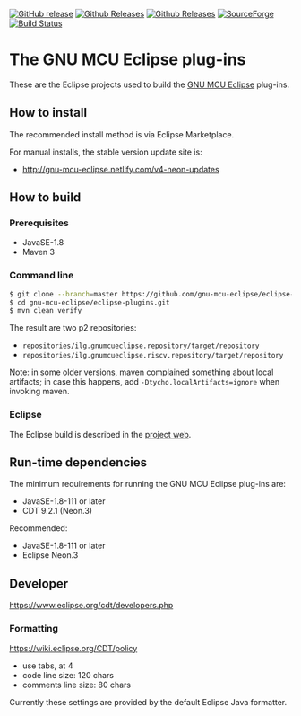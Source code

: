 [![GitHub release](https://img.shields.io/github/release/gnu-mcu-eclipse/eclipse-plugins.svg)](https://github.com/gnu-mcu-eclipse/eclipse-plugins/releases/latest) [![Github Releases](https://img.shields.io/github/downloads/gnu-mcu-eclipse/eclipse-plugins/latest/total.svg)](https://github.com/gnu-mcu-eclipse/eclipse-plugins/releases/latest) [![Github Releases](https://img.shields.io/github/downloads/gnu-mcu-eclipse/eclipse-plugins/total.svg)](https://github.com/gnu-mcu-eclipse/eclipse-plugins/releases/latest) [![SourceForge](https://img.shields.io/sourceforge/dt/gnuarmeclipse.svg?label=SF%20downloads)](https://sourceforge.net/projects/gnuarmeclipse/files/) [![Build Status](https://travis-ci.org/gnu-mcu-eclipse/eclipse-plugins.svg?branch=develop)](https://travis-ci.org/gnu-mcu-eclipse/eclipse-plugins) 

# The GNU MCU Eclipse plug-ins

These are the Eclipse projects used to build the [GNU MCU Eclipse](http://gnu-mcu-eclipse.github.io) plug-ins.

## How to install

The recommended install method is via Eclipse Marketplace.

For manual installs, the stable version update site is:

* http://gnu-mcu-eclipse.netlify.com/v4-neon-updates

## How to build

### Prerequisites

* JavaSE-1.8
* Maven 3

### Command line

```bash
$ git clone --branch=master https://github.com/gnu-mcu-eclipse/eclipse-plugins.git gnu-mcu-eclipse/eclipse-plugins.git
$ cd gnu-mcu-eclipse/eclipse-plugins.git
$ mvn clean verify
```

The result are two p2 repositories:

* `repositories/ilg.gnumcueclipse.repository/target/repository`
* `repositories/ilg.gnumcueclipse.riscv.repository/target/repository`

Note: in some older versions, maven complained something about local artifacts; in case this happens, add `-Dtycho.localArtifacts=ignore` when invoking maven.

### Eclipse

The Eclipse build is described in the [project web](http://gnu-mcu-eclipse.github.io/developer/build-procedure/).

## Run-time dependencies

The minimum requirements for running the GNU MCU Eclipse plug-ins are:

* JavaSE-1.8-111 or later
* CDT 9.2.1 (Neon.3)

Recommended:

* JavaSE-1.8-111 or later
* Eclipse Neon.3

## Developer

https://www.eclipse.org/cdt/developers.php

### Formatting

https://wiki.eclipse.org/CDT/policy

* use tabs, at 4
* code line size: 120 chars
* comments line size: 80 chars

Currently these settings are provided by the default Eclipse Java formatter.

